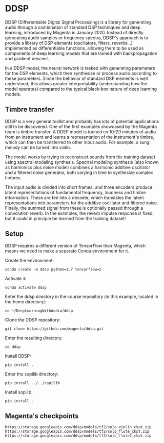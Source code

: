 # DDSP

DDSP (Differentiable Digital Signal Processing) is a library for generating audio through a combination of standard DSP techniques and deep learning, introduced by Magenta in January 2020. Instead of directly generating audio samples or frequency spectra, DDSP's approach is to provide a library of DSP elements (oscillators, filters, reverbs...) implemented as differentiable functions, allowing them to be used as components of deep learning models that are trained with backpropagation and gradient descent.

In a DDSP model, the neural network is tasked with generating parameters for the DSP elements, which then synthesize or process audio according to these parameters. Since the behavior of standard DSP elements is well understood, this allows greater interpretability (understanding how the model operates) compared to the typical black-box nature of deep learning models.

## Timbre transfer

DDSP is a very general toolkit and probably has lots of potential applications still to be discovered. One of the first examples showcased by the Magenta team is timbre transfer. A DDSP model is trained on 10-20 minutes of audio from an instrument and learns a representation of the instrument's timbre, which can then be transferred to other input audio. For example, a sung melody can be turned into violin.

The model works by trying to reconstruct sounds from the training dataset using spectral modeling synthesis. Spectral modeling synthesis (also known as harmonics plus noise model) combines a harmonic additive oscillator and a filtered noise generator, both varying in time to synthesize complex timbres.

The input audio is divided into short frames, and three encoders produce latent representations of fundamental frequency, loudness and timbre information. These are fed into a decoder, which translates the latent representations into parameters for the additive oscillator and filtered noise. Finally, the summed signal from these is optionally passed through a convolution reverb. In the examples, the reverb impulse response is fixed, but it could in principle be learned from the training dataset!

## Setup

DDSP requires a different version of TensorFlow than Magenta, which means we need to make a separate Conda environment for it.

Create the environment:

```
conda create -n ddsp python=3.7 tensorflow=2
```

Activate it:

```
conda activate ddsp
```

Enter the ddsp directory in the course repository (in this example, located in the home directory):

```
cd ~/DeepLearningWithAudio/ddsp
```

Clone the DDSP repository:

```
git clone https://github.com/magenta/ddsp.git
```

Enter the resulting directory:

```
cd ddsp
```

Install DDSP:

```
pip install .
```

Enter the sopilib directory:

```
pip install ../../sopilib
```

Install sopilib:

```
pip install .
```

## Magenta's checkpoints

```
https://storage.googleapis.com/ddsp/models/tf2/solo_violin_ckpt.zip
https://storage.googleapis.com/ddsp/models/tf2/solo_flute_ckpt.zip
https://storage.googleapis.com/ddsp/models/tf2/solo_flute2_ckpt.zip
```

